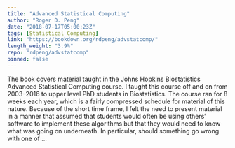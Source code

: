 ```yaml
---
title: "Advanced Statistical Computing"
author: "Roger D. Peng"
date: "2018-07-17T05:00:23Z"
tags: [Statistical Computing]
link: "https://bookdown.org/rdpeng/advstatcomp/"
length_weight: "3.9%"
repo: "rdpeng/advstatcomp"
pinned: false
---
```


The book covers material taught in the Johns Hopkins Biostatistics Advanced Statistical Computing course. I taught this course off and on from 2003–2016 to upper level PhD students in Biostatistics. The course ran for 8 weeks each year, which is a fairly compressed schedule for material of this nature. Because of the short time frame, I felt the need to present material in a manner that assumed that students would often be using others’ software to implement these algorithms but that they would need to know what was going on underneath. In particular, should something go wrong with one of ...
